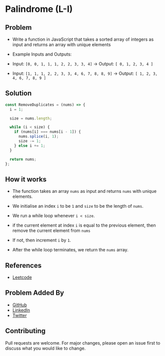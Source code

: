 # Palindrome (L-I)

## Problem

- Write a function in JavaScript that takes a sorted array of integers as input and returns an array with unique elements

- Example Inputs and Outputs:

- Input: `[0, 0, 1, 1, 1, 2, 2, 3, 3, 4]` -> Output: `[ 0, 1, 2, 3, 4 ]`
- Input: `[1, 1, 1, 2, 2, 3, 3, 4, 6, 7, 8, 8, 9]` -> Output: `[
  1, 2, 3, 4,
  6, 7, 8, 9
]`

## Solution

```javascript
const RemoveDuplicates = (nums) => {
  i = 1;

  size = nums.length;

  while (i < size) {
    if (nums[i] === nums[i - 1]) {
      nums.splice(i, 1);
      size -= 1;
    } else i += 1;
  }

  return nums;
};
```

## How it works

- The function takes an array `nums` as input and returns `nums` with unique elements.

- We initialise an index `i` to be `1` and `size` to be the length of `nums`.

- We run a while loop whenever `i < size`.

- if the current element at index `i` is equal to the previous element, then remove the current element from `nums`

- If not, then increment `i` by `1`.

- After the while loop terminates, we return the `nums` array.

## References

- [Leetcode](https://leetcode.com/problems/remove-duplicates-from-sorted-array/)

## Problem Added By

- [GitHub](https://www.github.com/khairalanam)
- [LinkedIn](https://www.linkedin.com/in/khair-alanam-b27b69221/)
- [Twitter](https://twitter.com/khair_alanam)

## Contributing

Pull requests are welcome. For major changes, please open an issue first to discuss what you would like to change.
